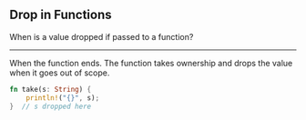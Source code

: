 ## Drop in Functions

When is a value dropped if passed to a function?

---

When the function ends. The function takes ownership and drops the value when it goes out of scope.

```rust
fn take(s: String) {
    println!("{}", s);
}  // s dropped here
```

